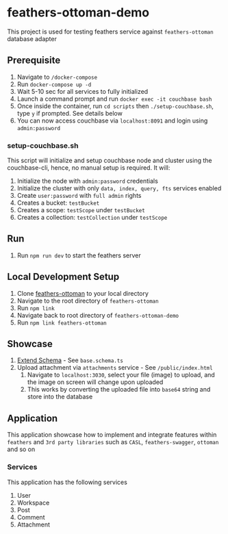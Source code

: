 # feathers-ottoman-demo

This project is used for testing feathers service against `feathers-ottoman` database adapter

## Prerequisite

1. Navigate to `/docker-compose`
2. Run `docker-compose up -d`
3. Wait 5-10 sec for all services to fully initialized
4. Launch a command prompt and run `docker exec -it couchbase bash`
5. Once inside the container, run `cd scripts` then `./setup-couchbase.sh`, type `y` if prompted. See details below
6. You can now access couchbase via `localhost:8091` and login using `admin:password`

### setup-couchbase.sh

This script will initialize and setup couchbase node and cluster using the couchbase-cli, hence, no manual setup is required. It will:

1. Initialize the node with `admin:password` credentials
2. Initialize the cluster with only `data, index, query, fts` services enabled
3. Create `user:password` with `full admin` rights
4. Creates a bucket: `testBucket`
5. Creates a scope: `testScope` under `testBucket`
6. Creates a collection: `testCollection` under `testScope`

## Run

1. Run `npm run dev` to start the feathers server

## Local Development Setup

1. Clone [feathers-ottoman](https://github.com/bwgjoseph/feathers-ottoman) to your local directory
2. Navigate to the root directory of `feathers-ottoman`
3. Run `npm link`
4. Navigate back to root directory of `feathers-ottoman-demo`
5. Run `npm link feathers-ottoman`

## Showcase

1. [Extend Schema](https://ottomanjs.com/guides/schema.html#extend-schemas) - See `base.schema.ts`
2. Upload attachment via `attachments` service - See `/public/index.html`
   1. Navigate to `localhost:3030`, select your file (image) to upload, and the image on screen will change upon uploaded
   2. This works by converting the uploaded file into `base64` string and store into the database

## Application

This application showcase how to implement and integrate features within `feathers` and `3rd party libraries` such as `CASL`, `feathers-swagger`, `ottoman` and so on

### Services

This application has the following services

1. User
2. Workspace
3. Post
4. Comment
5. Attachment

